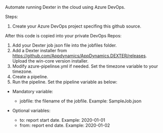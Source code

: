 Automate running Dexter in the cloud using Azure DevOps.

Steps:
1. Create your Azure DevOps project specifing this github source.

After this code is copied into your private DevOps Repos:
1. Add your Dexter job json file into the jobfiles folder.
2. Add a Dexter installer from https://github.com/Appdynamics/AppDynamics.DEXTER/releases. Upload the win-core version installer.
3. Modify azure-pipelinse.yml if needed. Set the timezone variable to your timezone.
4. Create a pipeline.
5. Run the pipeline. Set the pipeline variable as below:
  - Mandatory variable:
    - jobfile: the filename of the jobfile. Example: SampleJob.json

  - Optional variables:
    - to: report start date. Example: 2020-01-01
    - from: report end date. Example: 2020-01-02

